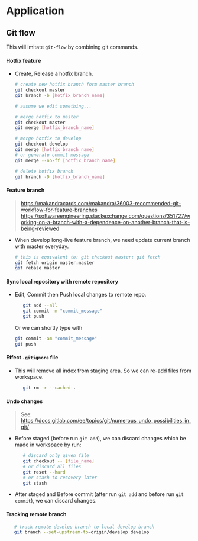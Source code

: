 # Application


## Git flow

This will imitate `git-flow` by combining git commands.


#### Hotfix feature

- Create, Release a hotfix branch.

   ```bash
   # create new hotfix branch form master branch
   git checkout master
   git branch -b [hotfix_branch_name]

   # assume we edit something...

   # merge hotfix to master
   git checkout master
   git merge [hotfix_branch_name]

   # merge hotfix to develop
   git checkout develop
   git merge [hotfix_branch_name]
   # or generate commit message
   git merge --no-ff [hotfix_branch_name]

   # delete hotfix branch
   git branch -D [hotfix_branch_name]
   ```

#### Feature branch

>https://makandracards.com/makandra/36003-recommended-git-workflow-for-feature-branches
>https://softwareengineering.stackexchange.com/questions/351727/working-on-a-branch-with-a-dependence-on-another-branch-that-is-being-reviewed

- When develop long-live feature branch, we need update current branch with master everyday.

   ```bash
   # this is equivalent to: git checkout master; git fetch
   git fetch origin master:master
   git rebase master
   ```


#### Sync local repository with remote repository

- Edit, Commit then Push local changes to remote repo.

   ```bash
      git add --all
      git commit -m "commit_message"
      git push
   ```

   Or we can shortly type with

   ```bash
   git commit -am "commit_message"
   git push
   ```

#### Effect `.gitignore` file

- This will remove all index from staging area. So we can re-add files from workspace.

   ```bash
      git rm -r --cached .
   ```

#### Undo changes

> See: https://docs.gitlab.com/ee/topics/git/numerous_undo_possibilities_in_git/

- Before staged (before run `git add`), we can discard changes which be made in workspace by run:

   ```bash
      # discard only given file
      git checkout -- [file_name]
      # or discard all files
      git reset --hard
      # or stash to recovery later
      git stash
   ```

- After staged and Before commit (after run `git add` and before run `git commit`),
we can discard changes.

#### Tracking remote branch

   ```bash
      # track remote develop branch to local develop branch
      git branch --set-upstream-to=origin/develop develop
   ```
